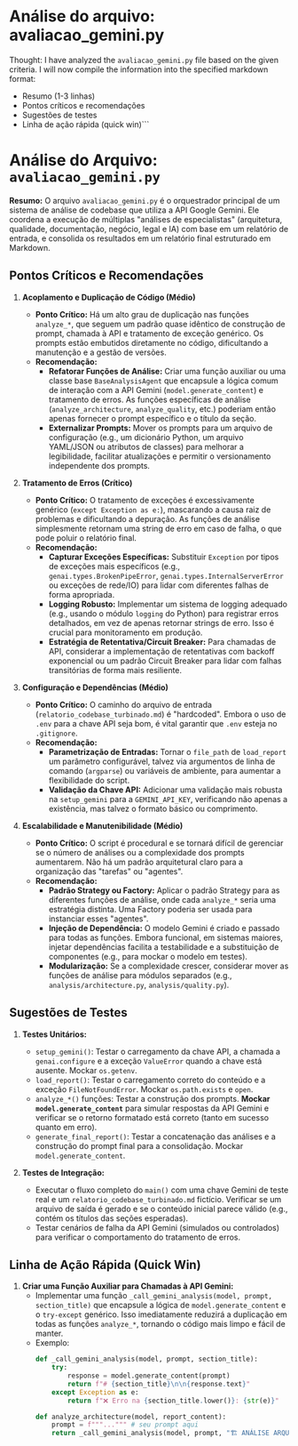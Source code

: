 # Análise do arquivo: avaliacao_gemini.py

Thought: I have analyzed the `avaliacao_gemini.py` file based on the given criteria. I will now compile the information into the specified markdown format:
- Resumo (1-3 linhas)
- Pontos críticos e recomendações
- Sugestões de testes
- Linha de ação rápida (quick win)```
# Análise do Arquivo: `avaliacao_gemini.py`

**Resumo:**
O arquivo `avaliacao_gemini.py` é o orquestrador principal de um sistema de análise de codebase que utiliza a API Google Gemini. Ele coordena a execução de múltiplas "análises de especialistas" (arquitetura, qualidade, documentação, negócio, legal e IA) com base em um relatório de entrada, e consolida os resultados em um relatório final estruturado em Markdown.

## Pontos Críticos e Recomendações

1.  **Acoplamento e Duplicação de Código (Médio)**
    *   **Ponto Crítico:** Há um alto grau de duplicação nas funções `analyze_*`, que seguem um padrão quase idêntico de construção de prompt, chamada à API e tratamento de exceção genérico. Os prompts estão embutidos diretamente no código, dificultando a manutenção e a gestão de versões.
    *   **Recomendação:**
        *   **Refatorar Funções de Análise:** Criar uma função auxiliar ou uma classe base `BaseAnalysisAgent` que encapsule a lógica comum de interação com a API Gemini (`model.generate_content`) e tratamento de erros. As funções específicas de análise (`analyze_architecture`, `analyze_quality`, etc.) poderiam então apenas fornecer o prompt específico e o título da seção.
        *   **Externalizar Prompts:** Mover os prompts para um arquivo de configuração (e.g., um dicionário Python, um arquivo YAML/JSON ou atributos de classes) para melhorar a legibilidade, facilitar atualizações e permitir o versionamento independente dos prompts.

2.  **Tratamento de Erros (Crítico)**
    *   **Ponto Crítico:** O tratamento de exceções é excessivamente genérico (`except Exception as e:`), mascarando a causa raiz de problemas e dificultando a depuração. As funções de análise simplesmente retornam uma string de erro em caso de falha, o que pode poluir o relatório final.
    *   **Recomendação:**
        *   **Capturar Exceções Específicas:** Substituir `Exception` por tipos de exceções mais específicos (e.g., `genai.types.BrokenPipeError`, `genai.types.InternalServerError` ou exceções de rede/IO) para lidar com diferentes falhas de forma apropriada.
        *   **Logging Robusto:** Implementar um sistema de logging adequado (e.g., usando o módulo `logging` do Python) para registrar erros detalhados, em vez de apenas retornar strings de erro. Isso é crucial para monitoramento em produção.
        *   **Estratégia de Retentativa/Circuit Breaker:** Para chamadas de API, considerar a implementação de retentativas com backoff exponencial ou um padrão Circuit Breaker para lidar com falhas transitórias de forma mais resiliente.

3.  **Configuração e Dependências (Médio)**
    *   **Ponto Crítico:** O caminho do arquivo de entrada (`relatorio_codebase_turbinado.md`) é "hardcoded". Embora o uso de `.env` para a chave API seja bom, é vital garantir que `.env` esteja no `.gitignore`.
    *   **Recomendação:**
        *   **Parametrização de Entradas:** Tornar o `file_path` de `load_report` um parâmetro configurável, talvez via argumentos de linha de comando (`argparse`) ou variáveis de ambiente, para aumentar a flexibilidade do script.
        *   **Validação da Chave API:** Adicionar uma validação mais robusta na `setup_gemini` para a `GEMINI_API_KEY`, verificando não apenas a existência, mas talvez o formato básico ou comprimento.

4.  **Escalabilidade e Manutenibilidade (Médio)**
    *   **Ponto Crítico:** O script é procedural e se tornará difícil de gerenciar se o número de análises ou a complexidade dos prompts aumentarem. Não há um padrão arquitetural claro para a organização das "tarefas" ou "agentes".
    *   **Recomendação:**
        *   **Padrão Strategy ou Factory:** Aplicar o padrão Strategy para as diferentes funções de análise, onde cada `analyze_*` seria uma estratégia distinta. Uma Factory poderia ser usada para instanciar esses "agentes".
        *   **Injeção de Dependência:** O modelo Gemini é criado e passado para todas as funções. Embora funcional, em sistemas maiores, injetar dependências facilita a testabilidade e a substituição de componentes (e.g., para mockar o modelo em testes).
        *   **Modularização:** Se a complexidade crescer, considerar mover as funções de análise para módulos separados (e.g., `analysis/architecture.py`, `analysis/quality.py`).

## Sugestões de Testes

1.  **Testes Unitários:**
    *   `setup_gemini()`: Testar o carregamento da chave API, a chamada a `genai.configure` e a exceção `ValueError` quando a chave está ausente. Mockar `os.getenv`.
    *   `load_report()`: Testar o carregamento correto do conteúdo e a exceção `FileNotFoundError`. Mockar `os.path.exists` e `open`.
    *   `analyze_*()` funções: Testar a construção dos prompts. **Mockar `model.generate_content`** para simular respostas da API Gemini e verificar se o retorno formatado está correto (tanto em sucesso quanto em erro).
    *   `generate_final_report()`: Testar a concatenação das análises e a construção do prompt final para a consolidação. Mockar `model.generate_content`.

2.  **Testes de Integração:**
    *   Executar o fluxo completo do `main()` com uma chave Gemini de teste real e um `relatorio_codebase_turbinado.md` fictício. Verificar se um arquivo de saída é gerado e se o conteúdo inicial parece válido (e.g., contém os títulos das seções esperadas).
    *   Testar cenários de falha da API Gemini (simulados ou controlados) para verificar o comportamento do tratamento de erros.

## Linha de Ação Rápida (Quick Win)

1.  **Criar uma Função Auxiliar para Chamadas à API Gemini:**
    *   Implementar uma função `_call_gemini_analysis(model, prompt, section_title)` que encapsule a lógica de `model.generate_content` e o `try-except` genérico. Isso imediatamente reduzirá a duplicação em todas as funções `analyze_*`, tornando o código mais limpo e fácil de manter.
    *   Exemplo:
        ```python
        def _call_gemini_analysis(model, prompt, section_title):
            try:
                response = model.generate_content(prompt)
                return f"# {section_title}\n\n{response.text}"
            except Exception as e:
                return f"❌ Erro na {section_title.lower()}: {str(e)}"

        def analyze_architecture(model, report_content):
            prompt = f"""...""" # seu prompt aqui
            return _call_gemini_analysis(model, prompt, "🏗️ ANÁLISE ARQUITETURAL")
        ```
```